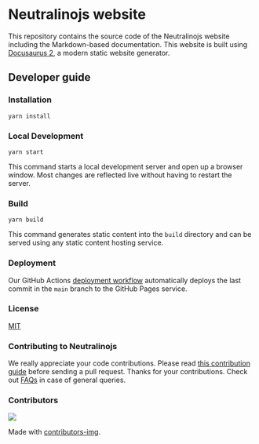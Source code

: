 # Neutralinojs website

This repository contains the source code of the Neutralinojs website including the Markdown-based documentation. This website is built using [Docusaurus 2](https://v2.docusaurus.io/), a modern static website generator.

## Developer guide

### Installation

```console
yarn install
```

### Local Development

```console
yarn start
```

This command starts a local development server and open up a browser window. Most changes are reflected live without having to restart the server.

### Build

```console
yarn build
```

This command generates static content into the `build` directory and can be served using any static content hosting service.

### Deployment

Our GitHub Actions [deployment workflow](https://github.com/neutralinojs/neutralinojs.github.io/blob/main/.github/workflows/deploy.yml) automatically deploys the last commit in the `main` branch to the GitHub Pages service.


### License

[MIT](LICENSE)

### Contributing to Neutralinojs

We really appreciate your code contributions. Please read [this contribution guide](https://neutralino.js.org/docs/contributing/framework-developer-guide#contribution-guidelines) before sending a pull request. Thanks for your contributions. Check out [FAQs](http://neutralino.js.org/docs/contributing/frequently-asked-questions) in case of general queries.

### Contributors

<a href="https://github.com/neutralinojs/neutralinojs.github.io/graphs/contributors">
  <img src="https://contrib.rocks/image?repo=neutralinojs/neutralinojs.github.io" />
</a>

Made with [contributors-img](https://contrib.rocks).
